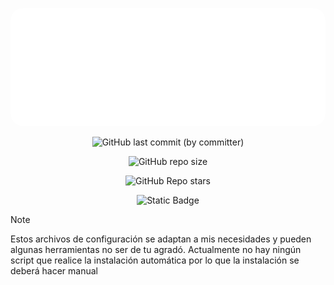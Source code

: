 <div align="center">

<kbd style="background: none; border: none; box-shadow: none;"><img src="./dotfiles.svg" alt="DotFiles"  style="border-radius: 20px; " /></kbd>
</div>

<div align="Center">

![GitHub last commit (by committer)](https://img.shields.io/github/last-commit/Ruanmiga/Dotfiles?style=for-the-badge&logo=Git&logoColor=%23FFFFFF&label=%C3%9Altimo%20Commit&labelColor=212121&color=%23fcb7af)

![GitHub repo size](https://img.shields.io/github/repo-size/Ruanmiga/Dotfiles?style=for-the-badge&logo=googledrive&logoColor=%23ffffff&label=Tama%C3%B1o&labelColor=%23212121&color=%23b2e2f2)

![GitHub Repo stars](https://img.shields.io/github/stars/Ruanmiga/Dotfiles?style=for-the-badge&logo=andela&logoColor=%23ffffff&label=Estrellas&labelColor=%23212121&color=%23fdf9c4)

![Static Badge](https://img.shields.io/badge/Config-3f8880?style=for-the-badge&logo=github&logoColor=%23ffffff&label=Dotfiles&labelColor=%23212121&color=%233f8880)

</div>

> [!NOTE]
> Estos archivos de configuración se adaptan a mis necesidades y pueden algunas herramientas no ser de tu agradó.
> Actualmente no hay ningún script que realice la instalación automática por lo que la instalación se deberá hacer manual


